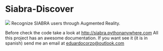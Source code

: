Siabra-Discover
===============
<img src="http://i.imgur.com/TtFbBT3.png" />
Recognize SIABRA users through Augmented Reality.

Before check the code take a look at http://siabra.pythonanywhere.com 
All this project has an awesome documentation. If you want see it (it is in spanish) send me an email at eduardocorzo@outlook.com
